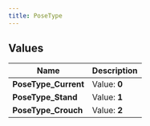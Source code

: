 ```yaml
---
title: PoseType
---
```


## Values

| Name | Description |
| ---- | ----------- |
| **PoseType\_Current** | Value: **0** |
| **PoseType\_Stand** | Value: **1** |
| **PoseType\_Crouch** | Value: **2** |

